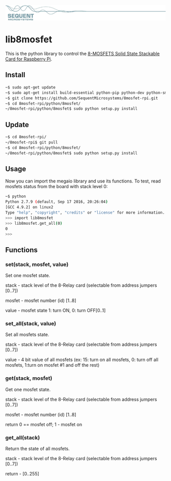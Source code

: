 
[![8mosfet-rpi](res/sequent.jpg)](https://sequentmicrosystems.com/index.php?route=product/product&path=33&product_id=50)

# lib8mosfet

This is the python library to control the [8-MOSFETS Solid State Stackable Card for Raspberry Pi](https://sequentmicrosystems.com/product/8-mosfets-stackable-card-for-raspberry-pi/).

## Install

```bash
~$ sudo apt-get update
~$ sudo apt-get install build-essential python-pip python-dev python-smbus git
~$ git clone https://github.com/SequentMicrosystems/8mosfet-rpi.git
~$ cd 8mosfet-rpi/python/8mosfet/
~/8mosfet-rpi/python/8mosfet$ sudo python setup.py install
```
## Update

```bash
~$ cd 8mosfet-rpi/
~/8mosfet-rpi$ git pull
~$ cd 8mosfet-rpi/python/8mosfet/
~/8mosfet-rpi/python/8mosfet$ sudo python setup.py install
```

## Usage 

Now you can import the megaio library and use its functions. To test, read mosfets status from the board with stack level 0:

```bash
~$ python
Python 2.7.9 (default, Sep 17 2016, 20:26:04)
[GCC 4.9.2] on linux2
Type "help", "copyright", "credits" or "license" for more information.
>>> import lib8mosfet
>>> lib8mosfet.get_all(0)
0
>>>
```

## Functions

### set(stack, mosfet, value)
Set one mosfet state.

stack - stack level of the 8-Relay card (selectable from address jumpers [0..7])

mosfet - mosfet number (id) [1..8]

value - mosfet state 1: turn ON, 0: turn OFF[0..1]


### set_all(stack, value)
Set all mosfets state.

stack - stack level of the 8-Relay card (selectable from address jumpers [0..7])

value - 4 bit value of all mosfets (ex: 15: turn on all mosfets, 0: turn off all mosfets, 1:turn on mosfet #1 and off the rest)

### get(stack, mosfet)
Get one mosfet state.

stack - stack level of the 8-Relay card (selectable from address jumpers [0..7])

mosfet - mosfet number (id) [1..8]

return 0 == mosfet off; 1 - mosfet on

### get_all(stack)
Return the state of all mosfets.

stack - stack level of the 8-Relay card (selectable from address jumpers [0..7])

return - [0..255]

